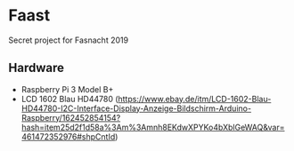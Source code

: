 # Faast
Secret project for Fasnacht 2019


## Hardware
- Raspberry Pi 3 Model B+
- LCD 1602 Blau HD44780 (https://www.ebay.de/itm/LCD-1602-Blau-HD44780-I2C-Interface-Display-Anzeige-Bildschirm-Arduino-Raspberry/162452854154?hash=item25d2f1d58a%3Am%3Amnh8EKdwXPYKo4bXblGeWAQ&var=461472352976#shpCntId)
